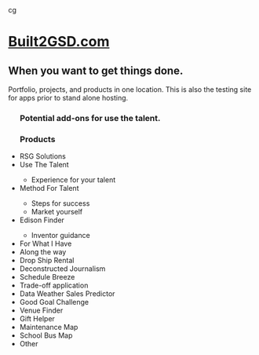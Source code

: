 <html>
<head>
cg
<body>

<h1> <a href="http://www.built2GSD.com">Built2GSD.com</a></h1>

<h2>When you want to get things done.</h2>
<p>Portfolio, projects, and products in one location. This is also the testing site for apps prior to stand alone hosting.</p>

<ul>
  <h3>Potential add-ons for use the talent.</h3>
  <p><h3>Products</h3></p>
  <li>RSG Solutions</li>
  <li>Use The Talent</li><ul><li>Experience for your talent </li></ul>
  <li>Method For Talent</li>
  <ul>
  <li>Steps for success</li>
  <li>Market yourself</li></ul>
  <li>Edison Finder</li>
  <ul>
  <li>Inventor guidance</li></ul>
  <li>For What I Have</li>
  <li>Along the way</li>
  <li>Drop Ship Rental </li>
  <li>Deconstructed Journalism </li>
  <li>Schedule Breeze</li>
  <li>Trade-off application</li>
  <li>Data Weather Sales Predictor </li>
  <li>Good Goal Challenge</li>
  <li>Venue Finder</li>
  <li>Gift Helper</li>
<li>Maintenance Map</li>

  <li>School Bus Map</li>
    <li>Other</li>
  
  </ul>
</body>
</html>

